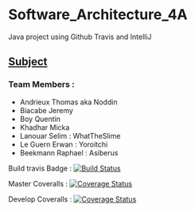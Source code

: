 # Software_Architecture_4A
Java project using Github Travis and IntelliJ

## [Subject](https://github.com/ledoyen/tp-java/tree/master/projet/4A_2018)

### Team Members :
* Andrieux Thomas aka Noddin
* Biacabe Jeremy
* Boy Quentin
* Khadhar Micka
* Lanouar Selim : WhatTheSlime
* Le Guern Erwan : Yoroitchi
* Beekmann Raphael : Asiberus

Build travis Badge :
[![Build Status](https://travis-ci.org/WhatTheSlime/gilded-rose.svg?branch=master)](https://travis-ci.org/WhatTheSlime/gilded-rose)

Master Coveralls :
[![Coverage Status](https://coveralls.io/repos/github/WhatTheSlime/gilded-rose/badge.svg?branch=master&scm=github)](https://coveralls.io/github/WhatTheSlime/gilded-rose?branch=master)

Develop Coveralls :
[![Coverage Status](https://coveralls.io/repos/github/WhatTheSlime/gilded-rose/badge.svg?branch=develop&scm=github)](https://coveralls.io/github/WhatTheSlime/gilded-rose?branch=develop)
